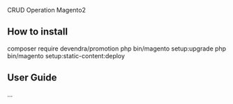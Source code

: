 CRUD Operation Magento2


How to install
---------------

composer require devendra/promotion
php bin/magento setup:upgrade
php bin/magento setup:static-content:deploy

User Guide
-----------
...
